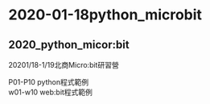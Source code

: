 # 2020-01-18python_microbit
## 2020_python_micor:bit

20201/18-1/19北商Micro:bit研習營

P01-P10 python程式範例 <br>
w01-w10 web:bit程式範例
